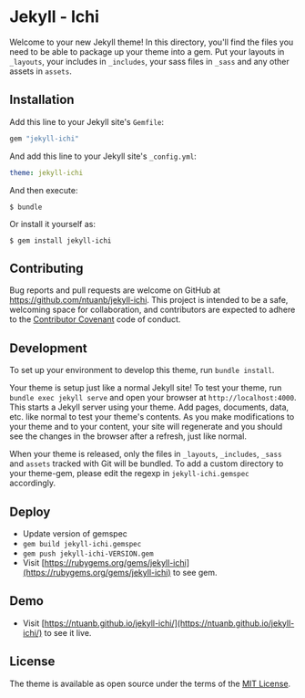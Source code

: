# Jekyll - Ichi

Welcome to your new Jekyll theme! In this directory, you'll find the files you need to be able to package up your theme into a gem. Put your layouts in `_layouts`, your includes in `_includes`, your sass files in `_sass` and any other assets in `assets`.

## Installation

Add this line to your Jekyll site's `Gemfile`:

```ruby
gem "jekyll-ichi"
```

And add this line to your Jekyll site's `_config.yml`:

```yaml
theme: jekyll-ichi
```

And then execute:

    $ bundle

Or install it yourself as:

    $ gem install jekyll-ichi

## Contributing

Bug reports and pull requests are welcome on GitHub at https://github.com/ntuanb/jekyll-ichi. This project is intended to be a safe, welcoming space for collaboration, and contributors are expected to adhere to the [Contributor Covenant](http://contributor-covenant.org) code of conduct.

## Development

To set up your environment to develop this theme, run `bundle install`.

Your theme is setup just like a normal Jekyll site! To test your theme, run `bundle exec jekyll serve` and open your browser at `http://localhost:4000`. This starts a Jekyll server using your theme. Add pages, documents, data, etc. like normal to test your theme's contents. As you make modifications to your theme and to your content, your site will regenerate and you should see the changes in the browser after a refresh, just like normal.

When your theme is released, only the files in `_layouts`, `_includes`, `_sass` and `assets` tracked with Git will be bundled.
To add a custom directory to your theme-gem, please edit the regexp in `jekyll-ichi.gemspec` accordingly.

## Deploy
- Update version of gemspec
- `gem build jekyll-ichi.gemspec`
- `gem push jekyll-ichi-VERSION.gem`
- Visit [https://rubygems.org/gems/jekyll-ichi](https://rubygems.org/gems/jekyll-ichi) to see gem.

## Demo
- Visit [https://ntuanb.github.io/jekyll-ichi/](https://ntuanb.github.io/jekyll-ichi/) to see it live.

## License

The theme is available as open source under the terms of the [MIT License](https://opensource.org/licenses/MIT).

